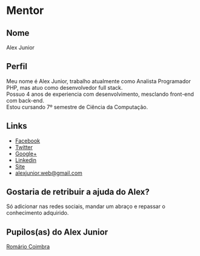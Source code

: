 # Mentor

## Nome

Alex Junior   

## Perfil

Meu nome é Alex Junior, trabalho atualmente como Analista Programador PHP, mas atuo como desenvolvedor full stack.<br>
Possuo 4 anos de experiencia com desenvolvimento, mesclando front-end com back-end.<br>
Estou cursando 7º semestre de Ciência da Computação.


## Links

* [Facebook](https://www.facebook.com/alexjunior012)
* [Twitter](https://twitter.com/alexjunior012)
* [Google+](https://plus.google.com/+AlexJunior012)
* [Linkedin](https://br.linkedin.com/in/alexjunior012)
* [Site](http://www.alexjunior012.com.br)
* alexjunior.web@gmail.com  

## Gostaria de retribuir a ajuda do Alex?

Só adicionar nas redes sociais, mandar um abraço e repassar o conhecimento adquirido.

## Pupilos(as) do Alex Junior  
[Romário Coimbra](/profiles/pupils/profiles/RomarioCoimbra.md)

